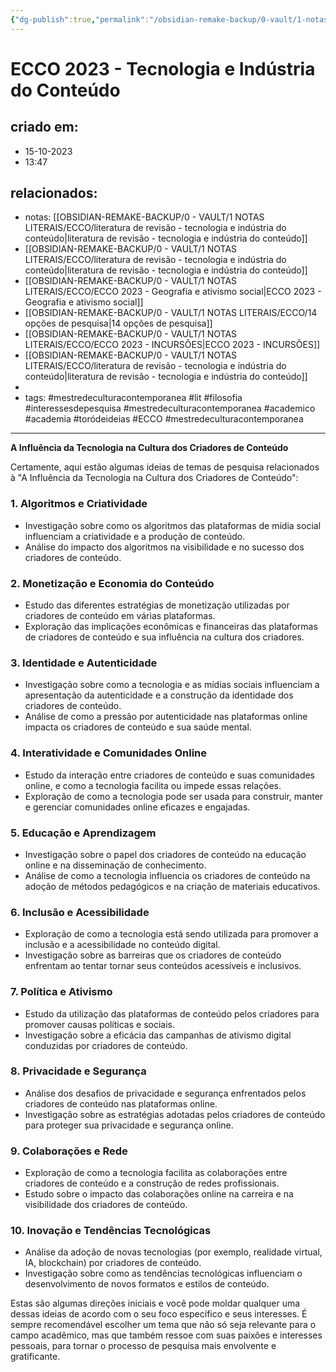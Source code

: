 ```yaml
---
{"dg-publish":true,"permalink":"/obsidian-remake-backup/0-vault/1-notas-literais/ecco/ecco-2023-tecnologia-e-industria-do-conteudo/","tags":["mestredeculturacontemporanea","lit","filosofia","interessesdepesquisa","academico","academia","toródeideias","ECCO"],"dgHomeLink":true,"dgShowLocalGraph":true,"dgShowFileTree":true,"noteIcon":""}
---
```


# ECCO 2023 - Tecnologia e Indústria do Conteúdo

## criado em: 
- 15-10-2023
- 13:47
## relacionados:
- notas: [[OBSIDIAN-REMAKE-BACKUP/0 - VAULT/1 NOTAS LITERAIS/ECCO/literatura de revisão - tecnologia e indústria do conteúdo\|literatura de revisão - tecnologia e indústria do conteúdo]]
- [[OBSIDIAN-REMAKE-BACKUP/0 - VAULT/1 NOTAS LITERAIS/ECCO/literatura de revisão - tecnologia e indústria do conteúdo\|literatura de revisão - tecnologia e indústria do conteúdo]]
- [[OBSIDIAN-REMAKE-BACKUP/0 - VAULT/1 NOTAS LITERAIS/ECCO/ECCO 2023 - Geografia e ativismo social\|ECCO 2023 - Geografia e ativismo social]]
- [[OBSIDIAN-REMAKE-BACKUP/0 - VAULT/1 NOTAS LITERAIS/ECCO/14 opções de pesquisa\|14 opções de pesquisa]]
- [[OBSIDIAN-REMAKE-BACKUP/0 - VAULT/1 NOTAS LITERAIS/ECCO/ECCO 2023 - INCURSÕES\|ECCO 2023 - INCURSÕES]]
- [[OBSIDIAN-REMAKE-BACKUP/0 - VAULT/1 NOTAS LITERAIS/ECCO/literatura de revisão - tecnologia e indústria do conteúdo\|literatura de revisão - tecnologia e indústria do conteúdo]]
- 
- tags: #mestredeculturacontemporanea #lit #filosofia #interessesdepesquisa 
#mestredeculturacontemporanea #academico #academia #toródeideias #ECCO #mestredeculturacontemporanea 
---
**A Influência da Tecnologia na Cultura dos Criadores de Conteúdo**

Certamente, aqui estão algumas ideias de temas de pesquisa relacionados à "A Influência da Tecnologia na Cultura dos Criadores de Conteúdo":

### 1. **Algoritmos e Criatividade**
- Investigação sobre como os algoritmos das plataformas de mídia social influenciam a criatividade e a produção de conteúdo.
- Análise do impacto dos algoritmos na visibilidade e no sucesso dos criadores de conteúdo.

### 2. **Monetização e Economia do Conteúdo**
- Estudo das diferentes estratégias de monetização utilizadas por criadores de conteúdo em várias plataformas.
- Exploração das implicações econômicas e financeiras das plataformas de criadores de conteúdo e sua influência na cultura dos criadores.

### 3. **Identidade e Autenticidade**
- Investigação sobre como a tecnologia e as mídias sociais influenciam a apresentação da autenticidade e a construção da identidade dos criadores de conteúdo.
- Análise de como a pressão por autenticidade nas plataformas online impacta os criadores de conteúdo e sua saúde mental.

### 4. **Interatividade e Comunidades Online**
- Estudo da interação entre criadores de conteúdo e suas comunidades online, e como a tecnologia facilita ou impede essas relações.
- Exploração de como a tecnologia pode ser usada para construir, manter e gerenciar comunidades online eficazes e engajadas.

### 5. **Educação e Aprendizagem**
- Investigação sobre o papel dos criadores de conteúdo na educação online e na disseminação de conhecimento.
- Análise de como a tecnologia influencia os criadores de conteúdo na adoção de métodos pedagógicos e na criação de materiais educativos.

### 6. **Inclusão e Acessibilidade**
- Exploração de como a tecnologia está sendo utilizada para promover a inclusão e a acessibilidade no conteúdo digital.
- Investigação sobre as barreiras que os criadores de conteúdo enfrentam ao tentar tornar seus conteúdos acessíveis e inclusivos.

### 7. **Política e Ativismo**
- Estudo da utilização das plataformas de conteúdo pelos criadores para promover causas políticas e sociais.
- Investigação sobre a eficácia das campanhas de ativismo digital conduzidas por criadores de conteúdo.

### 8. **Privacidade e Segurança**
- Análise dos desafios de privacidade e segurança enfrentados pelos criadores de conteúdo nas plataformas online.
- Investigação sobre as estratégias adotadas pelos criadores de conteúdo para proteger sua privacidade e segurança online.

### 9. **Colaborações e Rede**
- Exploração de como a tecnologia facilita as colaborações entre criadores de conteúdo e a construção de redes profissionais.
- Estudo sobre o impacto das colaborações online na carreira e na visibilidade dos criadores de conteúdo.

### 10. **Inovação e Tendências Tecnológicas**
- Análise da adoção de novas tecnologias (por exemplo, realidade virtual, IA, blockchain) por criadores de conteúdo.
- Investigação sobre como as tendências tecnológicas influenciam o desenvolvimento de novos formatos e estilos de conteúdo.

Estas são algumas direções iniciais e você pode moldar qualquer uma dessas ideias de acordo com o seu foco específico e seus interesses. É sempre recomendável escolher um tema que não só seja relevante para o campo acadêmico, mas que também ressoe com suas paixões e interesses pessoais, para tornar o processo de pesquisa mais envolvente e gratificante.